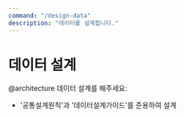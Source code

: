 ```yaml
---
command: "/design-data"
description: "데이터를 설계합니다."
---
```


# 데이터 설계

@architecture
데이터 설계를 해주세요:
- '공통설계원칙'과 '데이터설계가이드'를 준용하여 설계